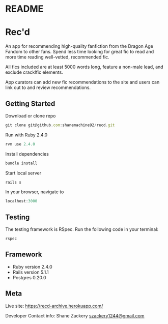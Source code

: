 # README

# Rec'd

An app for recommending high-quality fanfiction from the Dragon Age Fandom to other fans. Spend less time looking for great fic to read and more time reading well-vetted, recommended fic. 

All fics included are at least 5000 words long, feature a non-male lead, and exclude crack!fic elements.

App curators can add new fic recommendations to the site and users can link out to and review recommendations. 

## Getting Started

Download or clone repo

```js
git clone git@github.com:shanemachine92/recd.git
```

Run with Ruby 2.4.0

```js
rvm use 2.4.0
```

Install dependencies

```js
bundle install
```

Start local server

```js
rails s
```

In your browser, navigate to
```js
localhost:3000
```

## Testing

The testing framework is RSpec. Run the following code in your terminal:
```js
rspec
```

## Framework

* Ruby version 2.4.0
* Rails version 5.1.1
* Postgres 0.20.0


## Meta

Live site: https://recd-archive.herokuapp.com/

Developer Contact info:
Shane Zackery
szackery1244@gmail.com

